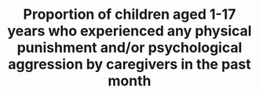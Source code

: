 ---
data_non_statistical: true
goal_meta_link: http://unstats.un.org/sdgs/files/metadata-compilation/Metadata-Goal-16.pdf
goal_meta_link_page: 11
graph: null
graph_status_notes: checking
graph_title: Proportion of children aged 1-17 years who experienced any physical punishment
  and/or psychological aggression by caregivers in the past month
graph_type: null
graph_type_description: JP to check with Allen Beck
has_metadata: false
indicator: 16.2.1
indicator_name: Proportion of children aged 1-17 years who experienced any physical
  punishment and/or psychological aggression by caregivers in the past month
indicator_variable: null
layout: indicator
permalink: /16-2-1/
published: true
reporting_status: notstarted
sdg_goal: 16
source_notes: null
source_title: null
target: End abuse, exploitations, trafficking and all forms of violence against and
  torture of children.
target_id: '16.2'
title: Proportion of children aged 1-17 years who experienced any physical punishment
  and/or psychological aggression by caregivers in the past month
un_custodial_agency: UNICEF
un_designated_tier: '2'
variable_description: null
variable_notes: null
---